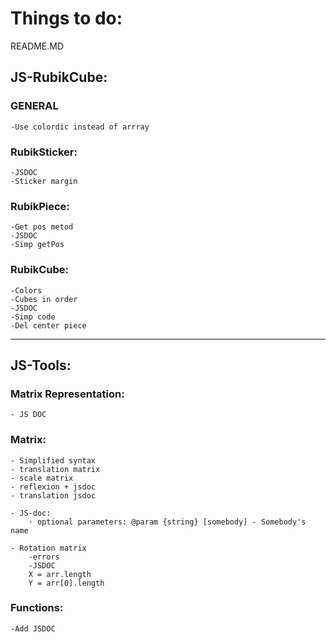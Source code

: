# Things to do:

README.MD




## JS-RubikCube:

### GENERAL
    -Use colordic instead of arrray


### RubikSticker:
    -JSDOC
    -Sticker margin

### RubikPiece:
    -Get pos metod
    -JSDOC
    -Simp getPos

### RubikCube:
    -Colors
    -Cubes in order
    -JSDOC
    -Simp code
    -Del center piece




-------------------------------------------------------------------------------------
## JS-Tools:

### Matrix Representation:
    - JS DOC

### Matrix:
    - Simplified syntax
    - translation matrix
    - scale matrix
    - reflexion + jsdoc
    - translation jsdoc

    - JS-doc:
        · optional parameters: @param {string} [somebody] - Somebody's name

    - Rotation matrix
        -errors
        -JSDOC
        X = arr.length
        Y = arr[0].length
    

### Functions:
    -Add JSDOC

